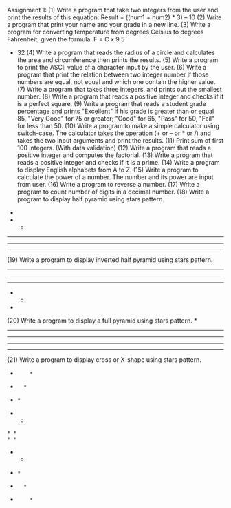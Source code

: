 
Assignment 1: 
(1) Write a program that take two integers from the user 
and print the results of this equation:
Result = ((num1 + num2) * 3) – 10
(2) Write a program that print your name and your grade 
in a new line.
(3) Write a program for converting temperature from 
degrees Celsius to degrees Fahrenheit,
given the formula:
F = C x 9
5
 + 32
(4) Write a program that reads the radius of a circle and 
calculates the area and circumference then prints the 
results.
(5) Write a program to print the ASCII value of a character 
input by the user.
(6) Write a program that print the relation between two 
integer number if those numbers are equal, not equal and 
which one contain the higher value.
(7) Write a program that takes three integers, and prints 
out the smallest number.
(8) Write a program that reads a positive integer and 
checks if it is a perfect square.
(9) Write a program that reads a student grade percentage 
and prints "Excellent" if his grade is greater than or equal 
85, "Very Good" for 75 or greater; "Good" for 65, "Pass" 
for 50, "Fail" for less than 50.
(10) Write a program to make a simple calculator using 
switch-case. The calculator takes the operation 
(+ or – or * or /) and takes the two input arguments and 
print the results.
(11) Print sum of first 100 integers. (With data validation)
(12) Write a program that reads a positive integer and 
computes the factorial.
(13) Write a program that reads a positive integer and 
checks if it is a prime.
(14) Write a program to display English alphabets from A 
to Z.
(15) Write a program to calculate the power of a number.
The number and its power are input from user.
(16) Write a program to reverse a number.
(17) Write a program to count number of digits in a 
decimal number.
(18) Write a program to display half pyramid using stars 
pattern.
* 
* * 
* * * 
* * * * 
* * * * *
(19) Write a program to display inverted half pyramid using 
stars pattern.
* * * * * 
* * * * 
* * * 
* * 
*
(20) Write a program to display a full pyramid using stars
pattern.
    *
   ***
  *****
 *******
*********
(21) Write a program to display cross or X-shape using stars 
pattern.
*         *
 *       * 
  *     * 
   *   * 
    * * 
    * * 
   *   * 
  *     * 
 *       * 
*         *
